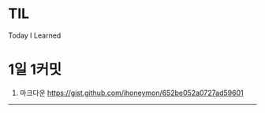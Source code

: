 # TIL
Today I Learned

1일 1커밋 
=========
1. 마크다운
https://gist.github.com/ihoneymon/652be052a0727ad59601
-------------------------------------------------------

